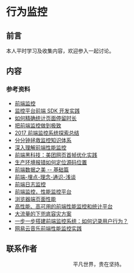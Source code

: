 # 行为监控

## 前言

本人平时学习及收集内容，欢迎参入一起讨论。

## 内容

### 参考资料

- [前端监控](https://juejin.im/post/5b5dcfb46fb9a04f8f37afbb)
- [监控平台前端 SDK 开发实践](https://tech.meituan.com/2017/09/07/hunt-sdk-practice.html)
- [如何精确统计页面停留时长](https://techblog.toutiao.com/2018/06/05/ru-he-jing-que-tong-ji-ye-mian-ting-liu-shi-chang/)
- [把前端监控做到极致](https://zhuanlan.zhihu.com/p/32262716)
- [2017 前端监控系统探索总结](https://juejin.im/post/5a3e121451882533f01ec66d)
- [分分钟拯救监控知识体系](https://mp.weixin.qq.com/s/6sxfAG1Ngr6s8Zz4zE-ncQ)
- [深入理解前端性能监控](https://juejin.im/post/5caaacc0e51d452b45296487)
- [前端黑科技：美团网页首帧优化实践](https://juejin.im/post/5bee7dd4e51d451f5b54cbb4)
- [生产环境报错如何定位源码位置](https://mp.weixin.qq.com/s/ICfqj2SgTD_QEC0KH8G9vg)
- [前端数据之美 -- 基础篇](http://fex.baidu.com/blog/2014/05/front_end-data/)
- [前端-埋点-理念-通识-浅谈](https://juejin.im/post/5d182a3bf265da1b667bf0be)
- [前端日志监控](https://github.com/a597873885/webfunny_monitor)
- [前端监控，性能监控平台](https://github.com/kisslove/web-monitoring)
- [浏览器端页面性能](https://github.com/wangweianger/web-report-sdk)
- [高性能、高可用的前端性能监控和统计平台](https://github.com/wangweianger/zanePerfor)
- [大流量的下兜底容灾方案](https://www.barretlee.com/blog/2015/09/16/backup-solution-at-big-traffic/)
- [一步一步搭建前端监控系统：如何记录用户行为？](https://juejin.im/post/5d44ec1cf265da039a2869c0)
- [网易云音乐前端性能监控实践](https://mp.weixin.qq.com/s/EuFDLOCg53IxvieaQDeYug)

## 联系作者

<div align="center">
    <p>
        平凡世界，贵在坚持。
    </p>
    <img :src="$withBase('/about/contact.png')" />
</div>